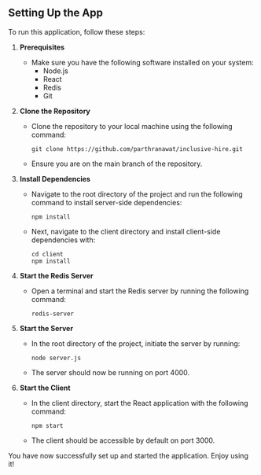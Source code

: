 ## Setting Up the App

To run this application, follow these steps:

1. **Prerequisites**

   - Make sure you have the following software installed on your system:
     - Node.js
     - React
     - Redis
     - Git

2. **Clone the Repository**

   - Clone the repository to your local machine using the following command:
     ```
     git clone https://github.com/parthranawat/inclusive-hire.git
     ```
   - Ensure you are on the main branch of the repository.

3. **Install Dependencies**

   - Navigate to the root directory of the project and run the following command to install server-side dependencies:
     ```
     npm install
     ```
   - Next, navigate to the client directory and install client-side dependencies with:
     ```
     cd client
     npm install
     ```

4. **Start the Redis Server**

   - Open a terminal and start the Redis server by running the following command:
     ```
     redis-server
     ```

5. **Start the Server**

   - In the root directory of the project, initiate the server by running:
     ```
     node server.js
     ```
   - The server should now be running on port 4000.

6. **Start the Client**
   - In the client directory, start the React application with the following command:
     ```
     npm start
     ```
   - The client should be accessible by default on port 3000.

You have now successfully set up and started the application. Enjoy using it!
